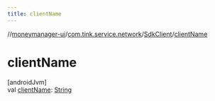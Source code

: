 ```yaml
---
title: clientName
---
```

//[moneymanager-ui](../../../index.html)/[com.tink.service.network](../index.html)/[SdkClient](index.html)/[clientName](client-name.html)



# clientName



[androidJvm]\
val [clientName](client-name.html): [String](https://kotlinlang.org/api/latest/jvm/stdlib/kotlin/-string/index.html)




